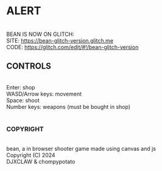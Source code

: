 <br> <h1>ALERT</h1>
<br> BEAN IS NOW ON GLITCH: 
<br> SITE: https://bean-glitch-version.glitch.me
<br> CODE: https://glitch.com/edit/#!/bean-glitch-version
<br> <h2>CONTROLS</h2>
<br> Enter: shop
<br> WASD/Arrow keys: movement
<br> Space: shoot
<br> Number keys: weapons (must be bought in shop)
<br> 
<br> <h3>COPYRIGHT</h3>
<br>bean, a in browser shooter game made using canvas and js
<br>    Copyright (C) 2024 
<br>DJXCLAW & chompypotato
